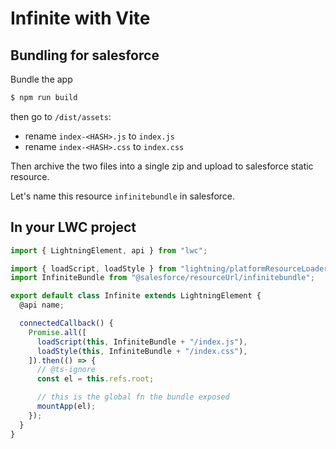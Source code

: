 # Infinite with Vite

## Bundling for salesforce

Bundle the app

```sh
$ npm run build
```

then go to `/dist/assets`:
 - rename `index-<HASH>.js` to `index.js`
 - rename `index-<HASH>.css` to `index.css`

Then archive the two files into a single zip and upload to salesforce static resource.

Let's name this resource `infinitebundle` in salesforce.

## In your LWC project

```js
import { LightningElement, api } from "lwc";

import { loadScript, loadStyle } from "lightning/platformResourceLoader";
import InfiniteBundle from "@salesforce/resourceUrl/infinitebundle";

export default class Infinite extends LightningElement {
  @api name;

  connectedCallback() {
    Promise.all([
      loadScript(this, InfiniteBundle + "/index.js"),
      loadStyle(this, InfiniteBundle + "/index.css"),
    ]).then(() => {
      // @ts-ignore
      const el = this.refs.root;

      // this is the global fn the bundle exposed
      mountApp(el);
    });
  }
}
```
